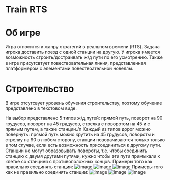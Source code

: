 # Train RTS

# Об игре
Игра относится к жанру стратегий в реальном времени (RTS). Задача игрока доставить поезд с одной станции на другую. У игрока имеется возможность строить/достраивать ж/д пути по его усмотрению. Также в игре присутсвтует повествовательная линия, представленная платформером с элементами повествоательной новеллы.

# Строительство
В игре отсутсвует уровень обучения строительству, поэтому обучение представлено в текстовом виде.

На выбор представлено 5 типов ж/д путей: прямой путь, поворот на 90 грудусов, поворот на 45 градусов, стрелка с поворотом на 45 и с прямым путем, а также станции./n
Каждый из типов дорог можно повернуть: прямой путь можно крутить на 45 грудусов, повороты и стрелку на 90 в любом сторону, станции поворачиваются только только в том случае, если есть возможность присоединиться к другому пути.
Станции не могут образовывать повороты, т.е. чтобы соединить станцию с двумя другими путями, нужно чтобы эти пути примыкали к клетке со станцией с противоположных концов.
Примеры того как правильно соединять станции:
![image](https://user-images.githubusercontent.com/72488586/131981912-e54be0d6-7a46-41aa-843e-d97a839b335d.png)
![image](https://user-images.githubusercontent.com/72488586/131982192-5f584763-2b52-4a9c-9d32-6a36d91a7a48.png)
![image](https://user-images.githubusercontent.com/72488586/131982291-3bcfe0c1-294b-4c90-8ed5-04940e4d9f52.png)
Примеры того как не правильно соединять станции:
![image](https://user-images.githubusercontent.com/72488586/131982343-b992882e-c374-40de-bf19-fe089be9cd41.png)
![image](https://user-images.githubusercontent.com/72488586/131982404-f508889b-2509-4980-a2c5-f440bd051c9a.png)
![image](https://user-images.githubusercontent.com/72488586/131982443-702850d8-a46f-436c-8458-d211cddf90a5.png)


